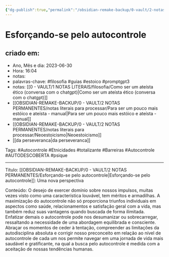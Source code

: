 ```yaml
---
{"dg-publish":true,"permalink":"/obsidian-remake-backup/0-vault/2-notas-permanentes/esforcando-se-pelo-autocontrole/","tags":["permanente","filosofia","guias","estoico","promptgpt3","Autocontrole","Etnicidades","totalizante","Barreiras","AUTODESCOBERTA","psique"],"dgHomeLink":true,"dgShowLocalGraph":true,"dgShowFileTree":true,"dgEnableSearch":true,"noteIcon":""}
---
```


# Esforçando-se pelo autocontrole

## criado em: 
-  Ano, Mês e dia: 2023-06-30
- Hora: 16:04
- notas: 
- palavras-chave: #filosofia #guias #estoico #promptgpt3  
- notas: [[0 - VAULT/1 NOTAS LITERAIS/filosofia/Como ser um ateísta ético (conversa com o chatgpt)\|Como ser um ateísta ético (conversa com o chatgpt)]]
- [[OBSIDIAN-REMAKE-BACKUP/0 - VAULT/2 NOTAS PERMANENTES/notas literais para processar/Para ser um pouco mais estóico e ateísta - manual\|Para ser um pouco mais estóico e ateísta - manual]]
- [[OBSIDIAN-REMAKE-BACKUP/0 - VAULT/2 NOTAS PERMANENTES/notas literais para processar/Neoestoicismo\|Neoestoicismo]]
- [[da perseveranca\|da perseveranca]]

Tags: #Autocontrole #Etnicidades #totalizante  #Barreiras #Autocontrole #AUTODESCOBERTA #psique 

---

Título: [[OBSIDIAN-REMAKE-BACKUP/0 - VAULT/2 NOTAS PERMANENTES/Esforçando-se pelo autocontrole\|Esforçando-se pelo autocontrole]]: Uma nova perspectiva

Conteúdo: O desejo de exercer domínio sobre nossos impulsos, muitas vezes visto como uma característica louvável, tem méritos e armadilhas. A maximização do autocontrole não só proporciona triunfos individuais em aspectos como saúde, relacionamentos e satisfação geral com a vida, mas também reduz suas vantagens quando buscada de forma ilimitada. Enfatizar demais o autocontrole pode nos desumanizar ou sobrecarregar, ressaltando a necessidade de uma abordagem equilibrada e consciente. Abraçar os momentos de ceder à tentação, compreender as limitações da autodisciplina absoluta e corrigir nosso preconceito em relação ao nível de autocontrole de cada um nos permite navegar em uma jornada de vida mais saudável e gratificante, na qual a busca pelo autocontrole é medida com a aceitação de nossas tendências humanas.